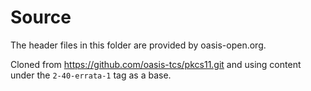 # Source

The header files in this folder are provided by oasis-open.org.

Cloned from https://github.com/oasis-tcs/pkcs11.git and using content
under the `2-40-errata-1` tag as a base.
